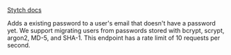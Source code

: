 [Stytch docs](https://stytch.com/docs/api/password-migrate)

Adds a existing password to a user's email that doesn't have a password yet. We support migrating users from passwords stored with bcrypt, scrypt, argon2, MD-5, and SHA-1. This endpoint has a rate limit of 10 requests per second.
